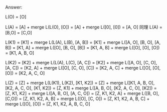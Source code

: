 Answer:

L(O) = [O]

L(A) = [A] + merge L(L(O), [O]) = [A] + merge L([0], [0]) = [A, O] 同理 L(A) = [B,O] = [C,O]

L(K1) = [K1] + merge L(L(A), L(B), [A, B]) = [K1] + merge L([A, O], [B, O], [A, B]) = [K1, A] + merge L([O], [B, O], [B]) = [K1, A, B] + merge L([O], [O], [O]) = [K1, A, B, O]

L(K2) = [K2] + merge L(L(A), L(C), [A, C]) = [K2] + merge L([A, O], [C, O], [A, C]) = [K2, A] + merge L([O], [C, O], [C]) = [K2, A, C] + merge L([O], [O], [O]) = [K2, A, C, O]

L(Z) = [Z] + merge L(L(K1), L(K2), [K1, K2]) = [Z] + merge L([K1, A, B, O], [K2, A, C, O], [K1, K2]) = [Z, K1] + merge L([A, B, O], [K2, A, C, O], [K2]) = [Z, K1, K2] + merge L([A, B, O], [A, C, O]) = [Z, K1, K2, A] + merge L([B, O], [C,O]) = [Z, K1, K2, A, B] + merge L([O], [C, O]) = [Z, K1, K2, A, B, C] + merge L([O], [O]) = [Z, K1, K2, A, B, C, O]